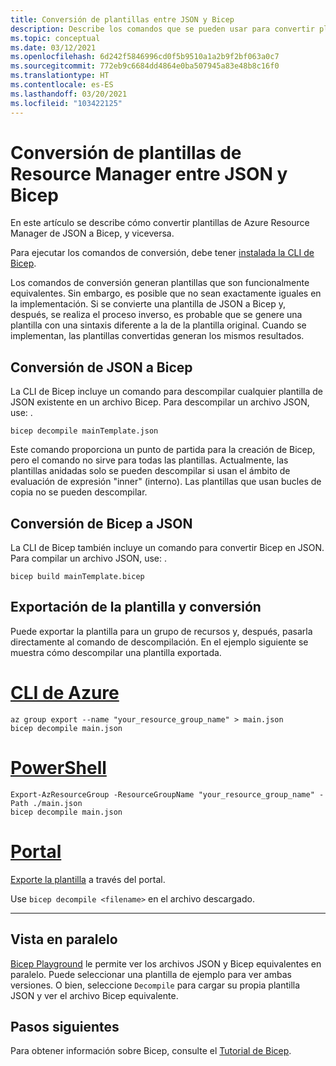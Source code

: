 ```yaml
---
title: Conversión de plantillas entre JSON y Bicep
description: Describe los comandos que se pueden usar para convertir plantillas de Azure Resource Manager de Bicep a JSON, y viceversa.
ms.topic: conceptual
ms.date: 03/12/2021
ms.openlocfilehash: 6d242f5846996cd0f5b9510a1a2b9f2bf063a0c7
ms.sourcegitcommit: 772eb9c6684dd4864e0ba507945a83e48b8c16f0
ms.translationtype: HT
ms.contentlocale: es-ES
ms.lasthandoff: 03/20/2021
ms.locfileid: "103422125"
---
```

# <a name="converting-arm-templates-between-json-and-bicep"></a>Conversión de plantillas de Resource Manager entre JSON y Bicep

En este artículo se describe cómo convertir plantillas de Azure Resource Manager de JSON a Bicep, y viceversa.

Para ejecutar los comandos de conversión, debe tener [instalada la CLI de Bicep](bicep-install.md).

Los comandos de conversión generan plantillas que son funcionalmente equivalentes. Sin embargo, es posible que no sean exactamente iguales en la implementación. Si se convierte una plantilla de JSON a Bicep y, después, se realiza el proceso inverso, es probable que se genere una plantilla con una sintaxis diferente a la de la plantilla original. Cuando se implementan, las plantillas convertidas generan los mismos resultados.

## <a name="convert-from-json-to-bicep"></a>Conversión de JSON a Bicep

La CLI de Bicep incluye un comando para descompilar cualquier plantilla de JSON existente en un archivo Bicep. Para descompilar un archivo JSON, use: .

```azurecli
bicep decompile mainTemplate.json
```

Este comando proporciona un punto de partida para la creación de Bicep, pero el comando no sirve para todas las plantillas. Actualmente, las plantillas anidadas solo se pueden descompilar si usan el ámbito de evaluación de expresión "inner" (interno). Las plantillas que usan bucles de copia no se pueden descompilar.

## <a name="convert-from-bicep-to-json"></a>Conversión de Bicep a JSON

La CLI de Bicep también incluye un comando para convertir Bicep en JSON. Para compilar un archivo JSON, use: .

```azurecli
bicep build mainTemplate.bicep
```

## <a name="export-template-and-convert"></a>Exportación de la plantilla y conversión

Puede exportar la plantilla para un grupo de recursos y, después, pasarla directamente al comando de descompilación. En el ejemplo siguiente se muestra cómo descompilar una plantilla exportada.

# <a name="azure-cli"></a>[CLI de Azure](#tab/azure-cli)

```azurecli
az group export --name "your_resource_group_name" > main.json
bicep decompile main.json
```

# <a name="powershell"></a>[PowerShell](#tab/azure-powershell)

```azurepowershell
Export-AzResourceGroup -ResourceGroupName "your_resource_group_name" -Path ./main.json
bicep decompile main.json
```

# <a name="portal"></a>[Portal](#tab/azure-portal)

[Exporte la plantilla](export-template-portal.md) a través del portal.

Use `bicep decompile <filename>` en el archivo descargado.

---

## <a name="side-by-side-view"></a>Vista en paralelo

[Bicep Playground](https://aka.ms/bicepdemo) le permite ver los archivos JSON y Bicep equivalentes en paralelo. Puede seleccionar una plantilla de ejemplo para ver ambas versiones. O bien, seleccione `Decompile` para cargar su propia plantilla JSON y ver el archivo Bicep equivalente.

## <a name="next-steps"></a>Pasos siguientes

Para obtener información sobre Bicep, consulte el [Tutorial de Bicep](./bicep-tutorial-create-first-bicep.md).
